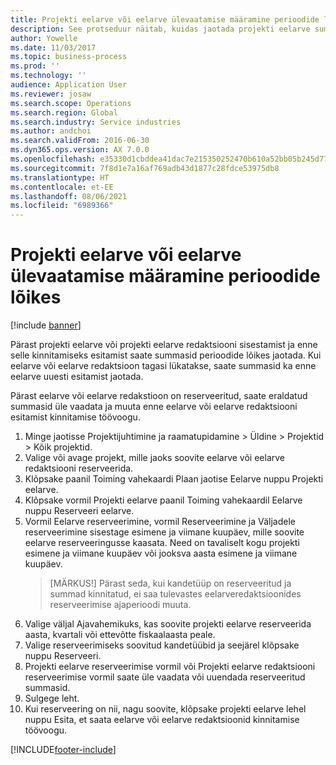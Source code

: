 ```yaml
---
title: Projekti eelarve või eelarve ülevaatamise määramine perioodide lõikes
description: See protseduur näitab, kuidas jaotada projekti eelarve summasid perioodide vahel.
author: Yowelle
ms.date: 11/03/2017
ms.topic: business-process
ms.prod: ''
ms.technology: ''
audience: Application User
ms.reviewer: josaw
ms.search.scope: Operations
ms.search.region: Global
ms.search.industry: Service industries
ms.author: andchoi
ms.search.validFrom: 2016-06-30
ms.dyn365.ops.version: AX 7.0.0
ms.openlocfilehash: e35330d1cbddea41dac7e215350252470b610a52bb05b245d7794a37415dcd3c
ms.sourcegitcommit: 7f8d1e7a16af769adb43d1877c28fdce53975db8
ms.translationtype: HT
ms.contentlocale: et-EE
ms.lasthandoff: 08/06/2021
ms.locfileid: "6989366"
---
```

# <a name="allocate-a-project-budget-or-budget-revision-across-periods"></a>Projekti eelarve või eelarve ülevaatamise määramine perioodide lõikes

[!include [banner](../../includes/banner.md)]

Pärast projekti eelarve või projekti eelarve redaktsiooni sisestamist ja enne selle kinnitamiseks esitamist saate summasid perioodide lõikes jaotada. Kui eelarve või eelarve redaktsioon tagasi lükatakse, saate summasid ka enne eelarve uuesti esitamist jaotada. 

Pärast eelarve või eelarve redakstioon on reserveeritud, saate eraldatud summasid üle vaadata ja muuta enne eelarve või eelarve redaktsiooni esitamist kinnitamise töövoogu. 

1. Minge jaotisse Projektijuhtimine ja raamatupidamine > Üldine > Projektid > Kõik projektid. 
2. Valige või avage projekt, mille jaoks soovite eelarve või eelarve redaktsiooni reserveerida. 
3. Klõpsake paanil Toiming vahekaardi Plaan jaotise Eelarve nuppu Projekti eelarve. 
4. Klõpsake vormil Projekti eelarve paanil Toiming vahekaardil Eelarve nuppu Reserveeri eelarve. 
5. Vormil Eelarve reserveerimine, vormil Reserveerimine ja Väljadele reserveerimine sisestage esimene ja viimane kuupäev, mille soovite eelarve reserveeringusse kaasata. Need on tavaliselt kogu projekti esimene ja viimane kuupäev või jooksva aasta esimene ja viimane kuupäev.  
   > [MÄRKUS!] Pärast seda, kui kandetüüp on reserveeritud ja summad kinnitatud, ei saa tulevastes eelarveredaktsioonides reserveerimise ajaperioodi muuta. 
6. Valige väljal Ajavahemikuks, kas soovite projekti eelarve reserveerida aasta, kvartali või ettevõtte fiskaalaasta peale.
7. Valige reserveerimiseks soovitud kandetüübid ja seejärel klõpsake nuppu Reserveeri. 
8. Projekti eelarve reserveerimise vormil või Projekti eelarve redaktsiooni reserveerimise vormil saate üle vaadata või uuendada reserveeritud summasid. 
9. Sulgege leht.
10. Kui reserveering on nii, nagu soovite, klõpsake projekti eelarve lehel nuppu Esita, et saata eelarve või eelarve redaktsioonid kinnitamise töövoogu.  




[!INCLUDE[footer-include](../../includes/footer-banner.md)]